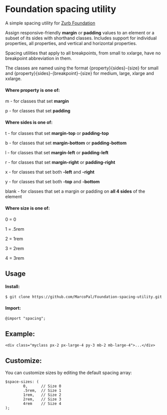 # Foundation spacing utility

A simple spacing utility for [Zurb Foundation](https://github.com/zurb/foundation-sites/)


Assign responsive-friendly **margin** or **padding** values to an element or a subset of its sides with shorthand classes. 
Includes support for individual properties, all properties, and vertical and horizontal properties. 


Spacing utilities that apply to all breakpoints, from small to xxlarge, have no breakpoint abbreviation in them. 

The classes are named using the format {property}{sides}-{size} for small and {property}{sides}-{breakpoint}-{size} for medium, large, xlarge and xxlarge.

#### Where property is one of:

m - for classes that set **margin**

p - for classes that set **padding**

#### Where sides is one of:

t - for classes that set **margin-top** or **padding-top**

b - for classes that set **margin-bottom** or **padding-bottom**

l - for classes that set **margin-left** or **padding-left**

r - for classes that set **margin-right** or **padding-right**

x - for classes that set both **-left** and **-right**

y - for classes that set both **-top** and **-bottom**

blank - for classes that set a margin or padding on **all 4 sides** of the element

#### Where size is one of:

0 = 0

1 = .5rem

2 = 1rem

3 = 2rem

4 = 3rem


## Usage

#### Install:

```
$ git clone https://github.com/MarcoPal/Foundation-spacing-utility.git
```



#### Import:

```
@import "spacing";
```


## Example:

```
<div class="myclass px-2 px-large-4 py-3 mb-2 mb-large-4">...</div>
```

## Customize:

You can customize sizes by editing the default spacing array:


```
$space-sizes: (
        0,      // Size 0 
        .5rem,  // Size 1
        1rem,   // Size 2
        2rem,   // Size 3
        4rem    // Size 4
);
``` 
 